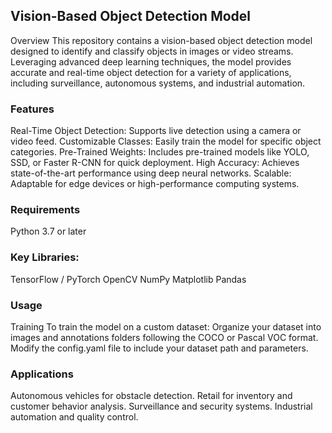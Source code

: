 ## Vision-Based Object Detection Model
Overview
This repository contains a vision-based object detection model designed to identify and classify objects in images or video streams. Leveraging advanced deep learning techniques, the model provides accurate and real-time object detection for a variety of applications, including surveillance, autonomous systems, and industrial automation.

### Features
Real-Time Object Detection: Supports live detection using a camera or video feed.
Customizable Classes: Easily train the model for specific object categories.
Pre-Trained Weights: Includes pre-trained models like YOLO, SSD, or Faster R-CNN for quick deployment.
High Accuracy: Achieves state-of-the-art performance using deep neural networks.
Scalable: Adaptable for edge devices or high-performance computing systems.
### Requirements
Python 3.7 or later
### Key Libraries:
TensorFlow / PyTorch
OpenCV
NumPy
Matplotlib
Pandas
### Usage
Training
To train the model on a custom dataset:
Organize your dataset into images and annotations folders following the COCO or Pascal VOC format.
Modify the config.yaml file to include your dataset path and parameters.
### Applications
Autonomous vehicles for obstacle detection.
Retail for inventory and customer behavior analysis.
Surveillance and security systems.
Industrial automation and quality control.
